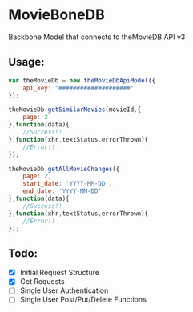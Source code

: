 MovieBoneDB
===========

Backbone Model that connects to theMovieDB API v3

Usage:
------

```javascript
var theMovieDb = new theMovieDbApiModel({
	api_key: "####################"
});

theMovieDb.getSimilarMovies(movieId,{
	page: 2
},function(data){
	//Success!!
},function(xhr,textStatus,errorThrown){
	//Error!!
});

theMovieDb.getAllMovieChanges({
	page: 2,
	start_date: 'YYYY-MM-DD',
	end_date: 'YYYY-MM-DD'
},function(data){
	//Success!!
},function(xhr,textStatus,errorThrown){
	//Error!!
});

```

Todo:
-----

- [x] Initial Request Structure
- [x] Get Requests
- [ ] Single User Authentication
- [ ] Single User Post/Put/Delete Functions